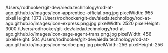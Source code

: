 /Users/rodhooker/git-dev/aieda.technology/rod-at-ago.github.io/images/icon-apprentice-official.png.jpg
  pixelWidth: 955
  pixelHeight: 1073
/Users/rodhooker/git-dev/aieda.technology/rod-at-ago.github.io/images/icon-express.png.jpg
  pixelWidth: 2520
  pixelHeight: 3000
/Users/rodhooker/git-dev/aieda.technology/rod-at-ago.github.io/images/icon-sage-agent-trans.png.jpg
  pixelWidth: 456
  pixelHeight: 504
/Users/rodhooker/git-dev/aieda.technology/rod-at-ago.github.io/images/icon-scribe.png.jpg
  pixelWidth: 256
  pixelHeight: 256
